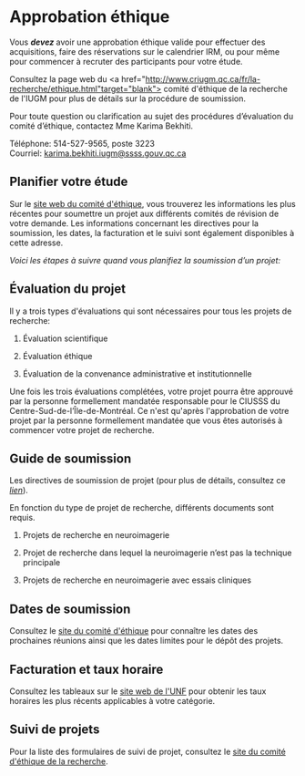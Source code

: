 # Approbation éthique

Vous **_devez_** avoir une approbation éthique valide pour effectuer des
acquisitions, faire des réservations sur le calendrier IRM, ou pour même pour commencer à recruter des participants pour votre étude.

Consultez la page web du
<a href="http://www.criugm.qc.ca/fr/la-recherche/ethique.html"target="blank">
comité d'éthique de la recherche de l'IUGM</a> pour plus de détails sur la
procédure de soumission.

Pour toute question ou clarification au sujet des procédures d’évaluation du
comité d’éthique, contactez Mme Karima Bekhiti.

Téléphone: 514-527-9565, poste 3223  
Courriel: [karima.bekhiti.iugm@ssss.gouv.qc.ca](mailto:karima.bekhiti.iugm@ssss.gouv.qc.ca)

## Planifier votre étude

Sur le [site web du comité d'éthique](http://www.criugm.qc.ca/la-recherche/ethique.html), vous trouverez les informations les plus récentes pour soumettre un projet aux différents comités de révision de votre demande. Les informations concernant les directives pour la soumission, les dates, la facturation et le suivi sont également disponibles à cette adresse.

*Voici les étapes à suivre quand vous planifiez la soumission d’un projet:*

## Évaluation du projet

Il y a trois types d'évaluations qui sont nécessaires pour tous les projets de recherche:

1.  Évaluation scientifique

2.  Évaluation éthique

3.  Évaluation de la convenance administrative et institutionnelle

Une fois les trois évaluations complétées, votre projet pourra être approuvé par la personne formellement mandatée responsable pour le CIUSSS du Centre-Sud-de-l’Île-de-Montréal. Ce n'est qu'après l'approbation de votre projet par la personne formellement mandatée que vous êtes autorisés à commencer votre projet de recherche.

## Guide de soumission
Les directives de soumission de projet (pour plus de détails, consultez ce
  [*lien*](http://www.criugm.qc.ca/fr/la-recherche/ethique.html)).

En fonction du type de projet de recherche, différents documents sont requis.

1.  Projets de recherche en neuroimagerie

2.  Projet de recherche dans lequel la neuroimagerie n’est pas la technique principale

3.  Projets de recherche en neuroimagerie avec essais cliniques

## Dates de soumission

Consultez le [site du comité d'éthique](http://criugm.qc.ca/fr/la-recherche/ethique.html) pour connaître
les dates des prochaines réunions ainsi que les dates limites pour le dépôt des projets.

## Facturation et taux horaire

Consultez les tableaux sur le [site web de l'UNF](http://www.unf-montreal.ca/site/taux-horaires-et-politique-de-facturation/) pour obtenir les taux horaires les plus récents applicables à votre catégorie.

## Suivi de projets

Pour la liste des formulaires de suivi de projet, consultez le [site du comité d'éthique de la recherche](http://criugm.qc.ca/fr/la-recherche/ethique.html).
